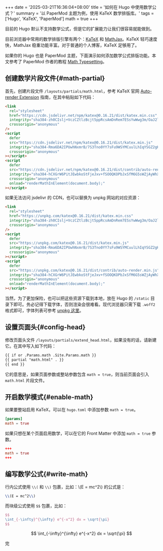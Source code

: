 +++
date = '2025-03-21T16:36:04+08:00'
title = '如何在 Hugo 中使用数学公式？'
summary = '以 PaperMod 主题为例，使用 KaTeX 数学排版库。'
tags = ['Hugo', 'KaTeX', 'PaperMod']
math = true
+++

目前的 Hugo 默认不支持数学公式，但是它的扩展能力让我们很容易就能做到。

目前浏览器中常用的数学排版引擎有两个：[KaTeX][katex] 和 [MathJax][mathjax]。KaTeX 轻巧速度快，MathJax 稳重功能丰富。对于普通的个人博客，KaTeX 足够用了。

如果你的 Hugo 也是 PaperMod 主题，下面演示如何添加数学公式排版功能。本文参考了 PaperMod 作者的教程 [Math Typesetting](https://adityatelange.github.io/hugo-PaperMod/posts/math-typesetting/)。

## 创建数学片段文件{#math-partial}

首先，创建片段文件 `/layouts/partials/math.html`，参考 KaTeX 官网 [Auto-render Extension](https://katex.org/docs/autorender.html) 指南，在其中粘贴如下代码：

```html
<link
  rel="stylesheet"
  href="https://cdn.jsdelivr.net/npm/katex@0.16.21/dist/katex.min.css"
  integrity="sha384-zh0CIslj+VczCZtlzBcjt5ppRcsAmDnRem7ESsYwWwg3m/OaJ2l4x7YBZl9Kxxib"
  crossorigin="anonymous"
/>
<script
  defer
  src="https://cdn.jsdelivr.net/npm/katex@0.16.21/dist/katex.min.js"
  integrity="sha384-Rma6DA2IPUwhNxmrB/7S3Tno0YY7sFu9WSYMCuulLhIqYSGZ2gKCJWIqhBWqMQfh"
  crossorigin="anonymous"
></script>
<script
  defer
  src="https://cdn.jsdelivr.net/npm/katex@0.16.21/dist/contrib/auto-render.min.js"
  integrity="sha384-hCXGrW6PitJEwbkoStFjeJxv+fSOOQKOPbJxSfM6G5sWZjAyWhXiTIIAmQqnlLlh"
  crossorigin="anonymous"
  onload="renderMathInElement(document.body);"
></script>
```

如果无法访问 jsdelivr 的 CDN，也可以替换为 unpkg 网站的对应资源：

```html
<link
  rel="stylesheet"
  href="https://unpkg.com/katex@0.16.21/dist/katex.min.css"
  integrity="sha384-zh0CIslj+VczCZtlzBcjt5ppRcsAmDnRem7ESsYwWwg3m/OaJ2l4x7YBZl9Kxxib"
  crossorigin="anonymous"
/>
<script
  defer
  src="https://unpkg.com/katex@0.16.21/dist/katex.min.js"
  integrity="sha384-Rma6DA2IPUwhNxmrB/7S3Tno0YY7sFu9WSYMCuulLhIqYSGZ2gKCJWIqhBWqMQfh"
  crossorigin="anonymous"
></script>
<script
  defer
  src="https://unpkg.com/katex@0.16.21/dist/contrib/auto-render.min.js"
  integrity="sha384-hCXGrW6PitJEwbkoStFjeJxv+fSOOQKOPbJxSfM6G5sWZjAyWhXiTIIAmQqnlLlh"
  crossorigin="anonymous"
  onload="renderMathInElement(document.body);"
></script>
```

当然，为了更加保险，也可以把这些资源下载到本地，放在 Hugo 的 `/static` 目录下即可。务必记得下载字体，否则渲染会很难看。现代浏览器只需下载 `.woff2` 格式即可，字体列表可参考 [unpkg 这里](https://app.unpkg.com/katex@0.16.21/files/dist/fonts)。

## 设置页面头{#config-head}

修改页面头文件 `/layouts/partials/extend_head.html`，如果没有的话，请新建它。在其中写入如下代码：

```html
{{ if or .Params.math .Site.Params.math }}
{{ partial "math.html" . }}
{{ end }}
```

它的意思是，如果页面参数或整站参数包含 `math = true`，则当前页面会引入 `math.html` 片段文件。

## 开启数学模式{#enable-math}

如果要整站启用 KaTeX，可以在 `hugo.toml` 中添加参数 `math = true`。

```toml
[params]
math = true
```

如果只想在某个页面启用数学，可以在它的 Front Matter 中添加 `math = true` 参数。

```toml
+++
math = true
+++
```

## 编写数学公式{#write-math}

行内公式使用 `\\(` 和 `\\)` 包裹，比如：\\(E = mc^2\\) 的公式是：

```latex
\\(E = mc^2\\)
```

而块级公式使用 `$$` 包裹，比如：

```latex
$$
\int_{-\infty}^{\infty} e^{-x^2} dx = \sqrt{\pi}
$$
```

$$
\int_{-\infty}^{\infty} e^{-x^2} dx = \sqrt{\pi}
$$

完

[katex]: https://katex.org/
[mathjax]: https://www.mathjax.org/
